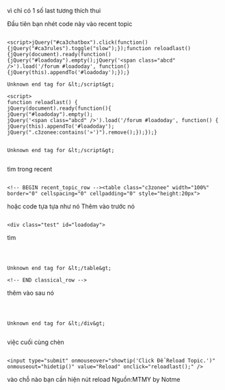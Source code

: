 vì chỉ có 1 số last tương thích thui


Đầu tiên bạn nhét code này vào recent topic
```

<script>jQuery("#ca3chatbox").click(function(){jQuery("#ca3rules").toggle("slow");});function reloadlast() {jQuery(document).ready(function(){jQuery("#loadoday").empty();jQuery('<span class="abcd" />').load('/forum #loadoday', function() {jQuery(this).appendTo('#loadoday');});}

Unknown end tag for &lt;/script&gt;

<script>
function reloadlast() {
jQuery(document).ready(function(){
jQuery("#loadoday").empty();
jQuery('<span class="abcd" />').load('/forum #loadoday', function() {
jQuery(this).appendTo('#loadoday');
jQuery(".c3zonee:contains('»')").remove();});});}


Unknown end tag for &lt;/script&gt;


```
tìm trong recent
```

<!-- BEGIN recent_topic_row --><table class="c3zonee" width="100%" border="0" cellspacing="0" cellpadding="0" style="height:20px">
```
hoặc code tựa tựa như nó
Thêm vào trước nó
```

<div class="test" id="loadoday">
```
tìm
```



Unknown end tag for &lt;/table&gt;

<!-- END classical_row -->
```
thêm vào sau nó
```



Unknown end tag for &lt;/div&gt;


```
việc cuối cùng chèn
```

<input type="submit" onmouseover="showtip('Click Để Reload Topic.')" onmouseout="hidetip()" value="Reload" onclick="reloadlast();" />
```
vào chỗ nào bạn cần hiện nút reload
Nguồn:MTMY by Notme